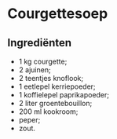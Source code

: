 # Courgettesoep

## Ingrediënten

* 1 kg courgette;
* 2 ajuinen;
* 2 teentjes knoflook;
* 1 eetlepel kerriepoeder;
* 1 koffielepel paprikapoeder;
* 2 liter groentebouillon;
* 200 ml kookroom;
* peper;
* zout.